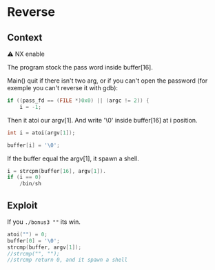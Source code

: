 # Reverse

## Context

:warning: NX enable

The program stock the pass word inside buffer[16].

Main() quit if there isn't two arg, or if you can't open the password (for exemple you can't reverse it with gdb):

```c
if ((pass_fd == (FILE *)0x0) || (argc != 2)) {
	i = -1;
```

Then it atoi our argv[1]. And write '\0' inside buffer[16] at i position.

```c
int i = atoi(argv[1]);

buffer[i] = '\0';
```

If the buffer equal the argv[1], it spawn a shell.

```c
i = strcpm(buffer[16], argv[1]).
if (i == 0)
	/bin/sh
```

## Exploit

If you `./bonus3 ""` its win.

```c
atoi("") = 0;
buffer[0] = '\0';
strcmp(buffer, argv[1]);
//strcmp("", "");
//strcmp return 0, and it spawn a shell
```